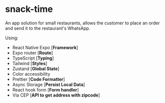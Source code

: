 # snack-time

An app solution for small restaurants, 
allows the customer to place an order 
and send it to the restaurant's WhatsApp.

Using:

-   React Native Expo [**Framework**]
-   Expo router [**Route**]
-   TypeScript [**Typing**]
-   Tailwind [**Styles**]
-   Zustand [**Global State**]
-   Color accessibility
-   Prettier [**Code Formatter**]
-   Async Storage [**Persist Local Data**]
-   React hook form [**Form handler**]
-   Via CEP [**API to get address with zipcode**]
